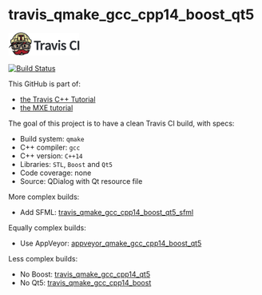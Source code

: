 # travis_qmake_gcc_cpp14_boost_qt5

[![Travis CI logo](TravisCI.png)](https://travis-ci.org)

[![Build Status](https://travis-ci.org/richelbilderbeek/travis_qmake_gcc_cpp14_boost_qt5.svg?branch=master)](https://travis-ci.org/richelbilderbeek/travis_qmake_gcc_cpp14_boost_qt5)

This GitHub is part of:

 * [the Travis C++ Tutorial](https://github.com/richelbilderbeek/travis_cpp_tutorial)
 * [the MXE tutorial](https://github.com/richelbilderbeek/mxe_tutorial)

The goal of this project is to have a clean Travis CI build, with specs:
 * Build system: `qmake`
 * C++ compiler: `gcc`
 * C++ version: `C++14`
 * Libraries: `STL`, `Boost` and `Qt5`
 * Code coverage: none
 * Source: QDialog with Qt resource file

More complex builds:

 * Add SFML: [travis_qmake_gcc_cpp14_boost_qt5_sfml](https://www.github.com/richelbilderbeek/travis_qmake_gcc_cpp14_boost_qt5_sfml)

Equally complex builds:

 * Use AppVeyor: [appveyor_qmake_gcc_cpp14_boost_qt5](https://www.github.com/richelbilderbeek/appveyor_qmake_gcc_cpp14_boost_qt5)

Less complex builds:

 * No Boost: [travis_qmake_gcc_cpp14_qt5](https://www.github.com/richelbilderbeek/travis_qmake_gcc_cpp14_qt4)
 * No Qt5: [travis_qmake_gcc_cpp14_boost](https://www.github.com/richelbilderbeek/travis_qmake_gcc_cpp14_boost)
